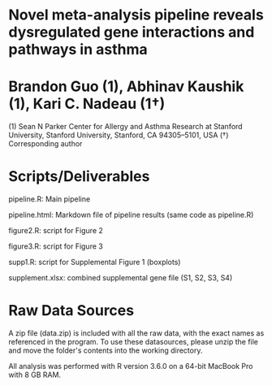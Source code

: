 # Novel meta-analysis pipeline reveals dysregulated gene interactions and pathways in asthma

# Brandon Guo (1), Abhinav Kaushik (1), Kari C. Nadeau (1†)
(1) Sean N Parker Center for Allergy and Asthma Research at Stanford University, Stanford University, Stanford, CA 94305–5101, USA
(†) Corresponding author


# Scripts/Deliverables 

pipeline.R: Main pipeline

pipeline.html: Markdown file of pipeline results (same code as pipeline.R)

figure2.R: script for Figure 2

figure3.R: script for Figure 3

supp1.R: script for Supplemental Figure 1 (boxplots)

supplement.xlsx: combined supplemental gene file (S1, S2, S3, S4)

# Raw Data Sources

A zip file (data.zip) is included with all the raw data, with the exact names as referenced in the program. To use these datasources, please unzip the file and move the folder's contents into the working directory. 


All analysis was performed with R version 3.6.0 on a 64-bit MacBook Pro with 8 GB RAM. 
